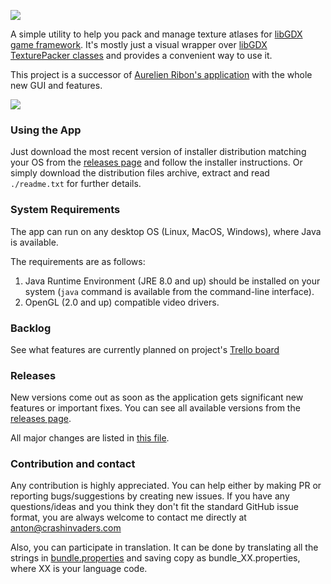 ![](https://i.imgur.com/7aOmSQb.png)

A simple utility to help you pack and manage texture atlases for [libGDX game framework](https://github.com/libgdx/libgdx).
It's mostly just a visual wrapper over [libGDX TexturePacker classes](https://libgdx.com/wiki/tools/texture-packer)
and provides a convenient way to use it.

This project is a successor of [Aurelien Ribon's application](https://web.archive.org/web/20170803205402/http://www.aurelienribon.com/blog/2012/06/texturepacker-gui-support-for-multiple-packs/) with the whole new GUI and features.

![](http://i.imgur.com/tEFWr68.png)

### Using the App
Just download the most recent version of installer distribution matching your OS from the [releases page](https://github.com/crashinvaders/gdx-texture-packer-gui/releases) and follow the installer instructions. Or simply download the distribution files archive, extract and read `./readme.txt` for further details.

### System Requirements
The app can run on any desktop OS (Linux, MacOS, Windows), where Java is available.

The requirements are as follows:
1. Java Runtime Environment (JRE 8.0 and up) should be installed on your system (`java` command is available from the command-line interface).
2. OpenGL (2.0 and up) compatible video drivers. 

### Backlog
See what features are currently planned on project's [Trello board](https://trello.com/b/mugauAoC)

### Releases
New versions come out as soon as the application gets significant new features or important fixes. You can see all available versions from the [releases page](https://github.com/crashinvaders/gdx-texture-packer-gui/releases).

All major changes are listed in [this file](https://github.com/crashinvaders/gdx-texture-packer-gui/blob/master/CHANGES).

### Contribution and contact
Any contribution is highly appreciated. You can help either by making PR or reporting bugs/suggestions by creating new issues.
If you have any questions/ideas and you think they don't fit the standard GitHub issue format, you are always welcome to contact me directly at anton@crashinvaders.com

Also, you can participate in translation. It can be done by translating all the strings in [bundle.properties](https://github.com/crashinvaders/gdx-texture-packer-gui/blob/master/assets/i18n/bundle.properties) and saving copy as bundle_XX.properties, where XX is your language code.
